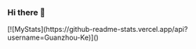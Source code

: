 ### Hi there 👋

<!--
**Guanzhou-Ke/Guanzhou-Ke** is a ✨ _special_ ✨ repository because its `README.md` (this file) appears on your GitHub profile. 

Here are some ideas to get you started:

- 🌱 I’m a PhD student at BJTU who focus on Multimodality Learning and Deep Learning.
- 👯 I'm good at work with python. C++ / Java can work well.
- 📫 How to reach me: Gmail: guanzhouk@gmail.com or guanzhouk@bjtu.edu.cn .

--!>

[![MyStats](https://github-readme-stats.vercel.app/api?username=Guanzhou-Ke)]()
